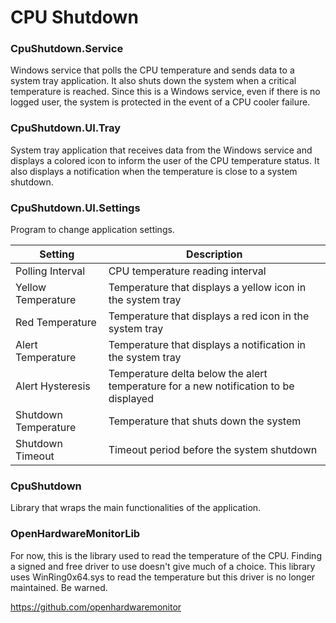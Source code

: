 # CPU Shutdown

### CpuShutdown.Service

Windows service that polls the CPU temperature and sends data to a system tray application. It also shuts down the system when a critical temperature is reached. Since this is a Windows service, even if there is no logged user, the system is protected in the event of a CPU cooler failure.

### CpuShutdown.UI.Tray

System tray application that receives data from the Windows service and displays a colored icon to inform the user of the CPU temperature status. It also displays a notification when the temperature is close to a system shutdown.

### CpuShutdown.UI.Settings

Program to change application settings.

| Setting              | Description                                                                                                |
|----------------------|------------------------------------------------------------------------------------------------------------|
| Polling Interval     | CPU temperature reading interval                                                                           |
| Yellow Temperature   | Temperature that displays a yellow icon in the system tray                                                 |
| Red Temperature      | Temperature that displays a red icon in the system tray                                                    |
| Alert Temperature    | Temperature that displays a notification in the system tray                                                |
| Alert Hysteresis     | Temperature delta below the alert temperature for a new notification to be displayed                       |
| Shutdown Temperature | Temperature that shuts down the system                                                                     |
| Shutdown Timeout     | Timeout period before the system shutdown                                                                  |

### CpuShutdown

Library that wraps the main functionalities of the application.

### OpenHardwareMonitorLib

For now, this is the library used to read the temperature of the CPU. Finding a signed and free driver to use doesn't give much of a choice.
This library uses WinRing0x64.sys to read the temperature but this driver is no longer maintained. Be warned.

https://github.com/openhardwaremonitor
